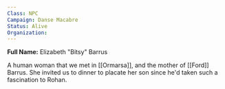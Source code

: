 ```yaml
---
Class: NPC
Campaign: Danse Macabre
Status: Alive
Organization:
---
```

**Full Name:** Elizabeth "Bitsy" Barrus

A human woman that we met in [[Ormarsa]], and the mother of [[Ford]] Barrus. She invited us to dinner to placate her son since he'd taken such a fascination to Rohan.